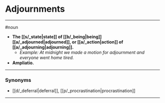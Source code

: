 # Adjournments
---
#noun
- **The [[s/_state|state]] of [[b/_being|being]] [[a/_adjourned|adjourned]], or [[a/_action|action]] of [[a/_adjourning|adjourning]].**
	- _Example: At midnight we made a motion for adjournment and everyone went home tired._
- **Ampliatio.**
---
### Synonyms
- [[d/_deferral|deferral]], [[p/_procrastination|procrastination]]
---
